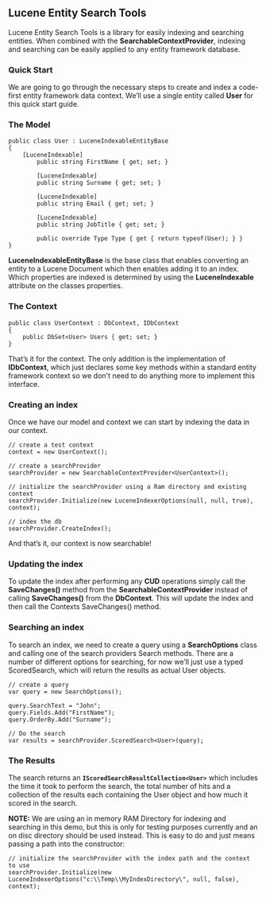 
## Lucene Entity Search Tools ##
Lucene Entity Search Tools is a library for easily indexing and searching entities. When combined with the **SearchableContextProvider**, indexing and searching can be easily applied to any entity framework database.
### Quick Start ###
We are going to go through the necessary steps to create and index a code-first entity framework data context. We’ll use a single entity called **User** for this quick start guide.

### The Model ###
 	public class User : LuceneIndexableEntityBase
	{
		[LuceneIndexable]
        	public string FirstName { get; set; }

        	[LuceneIndexable]
        	public string Surname { get; set; }

        	[LuceneIndexable]
        	public string Email { get; set; }

        	[LuceneIndexable]
        	public string JobTitle { get; set; }

        	public override Type Type { get { return typeof(User); } }
	}

**LuceneIndexableEntityBase** is the base class that enables converting an entity to a Lucene Document which then enables adding it to an index. Which properties are indexed is determined by using the **LuceneIndexable** attribute on the classes properties.

### The Context ###
	public class UserContext : DbContext, IDbContext
	{
		public DbSet<User> Users { get; set; }
	}

That’s it for the context.  The only addition is the implementation of **IDbContext**, which just declares some key methods within a standard entity framework context so we don't need to do anything more to implement this interface.

### Creating an index ###
Once we have our model and context we can start by indexing the data in our context.

	// create a test context
	context = new UserContext();          
	
	// create a searchProvider
	searchProvider = new SearchableContextProvider<UserContext>();
	
	// initialize the searchProvider using a Ram directory and existing context
	searchProvider.Initialize(new LuceneIndexerOptions(null, null, true), context);
	
	// index the db
	searchProvider.CreateIndex();

And that’s it, our context is now searchable!

### Updating the index ###
To update the index after performing any **CUD** operations simply call the **SaveChanges()** method from the **SearchableContextProvider** instead of calling **SaveChanges()** from the **DbContext**. This will update the index and then call the Contexts SaveChanges() method.

### Searching an index ###
To search an index, we need to create a query using a **SearchOptions** class and calling one of the search providers Search methods. There are a number of different options for searching, for now we’ll just use a typed ScoredSearch, which will return the results as actual User objects.

	// create a query
	var query = new SearchOptions();

	query.SearchText = "John";
	query.Fields.Add("FirstName");
	query.OrderBy.Add("Surname");

	// Do the search
	var results = searchProvider.ScoredSearch<User>(query);

### The Results ###
The search returns an **`IScoredSearchResultCollection<User>`** which includes the time it took to perform the search, the total number of hits and a collection of the results each containing the User object and how much it scored in the search.

**NOTE:** We are using an in memory RAM Directory for indexing and searching in this demo, but this is only for testing purposes currently and an on disc directory should be used instead. This is easy to do and just means passing a path into the constructor:

	// initialize the searchProvider with the index path and the context to use
	searchProvider.Initialize(new LuceneIndexerOptions("c:\\Temp\\MyIndexDirectory\", null, false), context);



